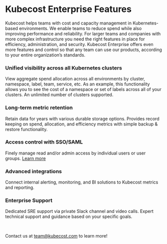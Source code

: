 # Kubecost Enterprise Features

Kubecost helps teams with cost and capacity management in Kubernetes-based environments. 
We enable teams to reduce spend while also improving performance and reliability. 
For larger teams and companies with more complex infrastructure you need the right features in place for efficiency, administration, and security. Kubecost Enterprise offers even more features and control so that any team can use our products, according to your entire organization’s standards.


### Unified visibility across all Kubernetes clusters  
View aggregate spend allocation across all environments by cluster, namespace, label, team, service, etc. 
As an example, this functionality allows you to see the cost of a namespace or set of labels across all of your clusters.
An unlimited number of clusters supported. 

### Long-term metric retention  
Retain data for years with various durable storage options. Provides record keeping on spend, allocation, and efficiency metrics with simple backup & restore functionality.

### Access control with SSO/SAML  
Finely manage read and/or admin access by individual users or user groups. [Learn more](https://github.com/kubecost/docs/blob/master/user-management.md)

### Advanced integrations  
Connect internal alerting, monitoring, and BI solutions to Kubecost metrics and reporting.

### Enterprise Support   
Dedicated SRE support via private Slack channel and video calls. Expert technical support and guidance based on your specific goals.

<br/>  

Contact us at [team@kubecost.com](team@kubecost.com) to learn more!
<br/><br/><br/><br/><br/>
